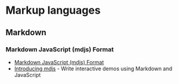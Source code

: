 # Markup languages

## Markdown

### Markdown JavaScript (mdjs) Format
- [Markdown JavaScript (mdjs) Format][MD_MDJS_1]
- [Introducing mdjs][MD_MDJS_2] - Write interactive demos using Markdown and JavaScript

[MD_MDJS_1]: https://open-wc.org/mdjs/
[MD_MDJS_2]: https://medium.com/better-programming/introducing-mdjs-6bedba3d7c6f

